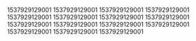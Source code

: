 1537929129001
1537929129001
1537929129001
1537929129001
1537929129001
1537929129001
1537929129001
1537929129001
1537929129001
1537929129001
1537929129001
1537929129001
1537929129001
1537929129001
1537929129001